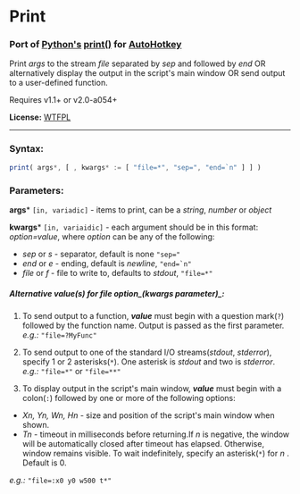 # Print

### Port of [Python's](https://www.python.org/) [print()](https://docs.python.org/3/library/functions.html#print) for **[AutoHotkey](http://ahkscript.org)**

Print _args_ to the stream _file_ separated by _sep_ and followed by _end_ OR alternatively display the output in the script's main window OR send output to a user-defined function.

Requires v1.1+ or v2.0-a054+

**License:** [WTFPL](http://www.wtfpl.net/)
<hr>

### Syntax:
```javascript
print( args*, [ , kwargs* := [ "file=*", "sep=", "end=`n" ] ] )
```

### Parameters:

**args*** ``[in, variadic]`` - items to print, can be a _string_, _number_ or _object_

**kwargs*** ``[in, variaidic]`` - each argument should be in this format: _option=value_, where _option_ can be any of the following:

 * _sep_ or _s_ - separator, default is none ``"sep="``
 * _end_ or _e_ - ending, default is _newline_, ``"end=`n"``
 * _file_ or _f_ - file to write to, defaults to _stdout_, ``"file=*"``


##### Alternative _value(s)_ for _file_ option_(kwargs parameter)_:

 1. To send output to a function, _**value**_ must begin with a question mark(``?``) followed by the function name. Output is passed as the first parameter.<br>_e.g.:_ ``"file=?MyFunc"``
 
 2. To send output to one of the standard I/O streams(_stdout_, _stderror_), specify 1 or 2 asterisks(``*``). One asterisk is _stdout_ and two is _stderror_.<br>_e.g.:_ ``"file=*"`` or ``"file=**"``
 
 3. To display output in the script's main window, **_value_** must begin with a colon(``:``) followed by one or more of the following options:
  * _Xn, Yn, Wn, Hn_ - size and position of the script's main window when shown.
  * _Tn_ - timeout in milliseconds before returning.If _n_ is negative, the window will be automatically closed after timeout has elapsed. Otherwise, window remains visible. To wait indefinitely, specify an asterisk(``*``) for _n_ . Default is 0.
 
 _e.g.:_ ``"file=:x0 y0 w500 t*"``